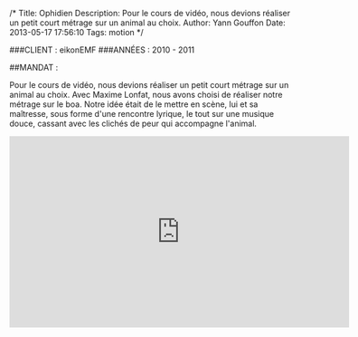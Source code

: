 /*
Title: Ophidien
Description: Pour le cours de vidéo, nous devions réaliser un petit court métrage sur un animal au choix.
Author: Yann Gouffon
Date: 2013-05-17 17:56:10
Tags: motion
*/

###CLIENT : eikonEMF
###ANNÉES : 2010 - 2011

##MANDAT :

Pour le cours de vidéo, nous devions réaliser un petit court métrage sur un animal au choix. Avec Maxime Lonfat, nous avons choisi de réaliser notre métrage sur le boa. Notre idée était de le mettre en scène, lui et sa maîtresse, sous forme d'une rencontre lyrique, le tout sur une musique douce, cassant avec les clichés de peur qui accompagne l'animal. 

<iframe width="601" height="338" frameborder="0" allowfullscreen="" mozallowfullscreen="" webkitallowfullscreen="" src="http://player.vimeo.com/video/35494688?title=0&amp;byline=0&amp;portrait=0&amp;color=2d95e3"></iframe>